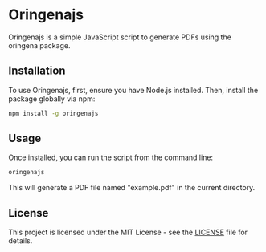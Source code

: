 # Oringenajs

Oringenajs is a simple JavaScript script to generate PDFs using the oringena package.

## Installation

To use Oringenajs, first, ensure you have Node.js installed. Then, install the package globally via npm:

```bash
npm install -g oringenajs
```

## Usage

Once installed, you can run the script from the command line:

```bash
oringenajs
```

This will generate a PDF file named "example.pdf" in the current directory.

## License

This project is licensed under the MIT License - see the [LICENSE](LICENSE) file for details.
